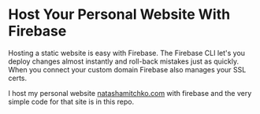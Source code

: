 # Host Your Personal Website With Firebase

Hosting a static website is easy with Firebase. The Firebase CLI let's you deploy changes almost instantly and roll-back mistakes just as quickly. When you connect your custom domain Firebase also manages your SSL certs.

I host my personal website [natashamitchko.com](https://www.natashamitchko.com) with firebase and the very simple code for that site is in this repo. 